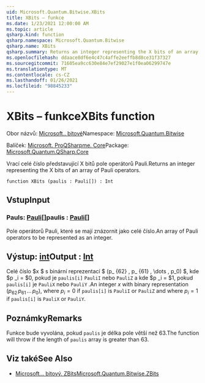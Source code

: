 ```yaml
---
uid: Microsoft.Quantum.Bitwise.XBits
title: XBits – funkce
ms.date: 1/23/2021 12:00:00 AM
ms.topic: article
qsharp.kind: function
qsharp.namespace: Microsoft.Quantum.Bitwise
qsharp.name: XBits
qsharp.summary: Returns an integer representing the X bits of an array of Pauli operators.
ms.openlocfilehash: ddaace8df6e4c47c4affe2eeffb8d8ce31f37327
ms.sourcegitcommit: 71605ea9cc630e84e7ef29027e1f0ea06299747e
ms.translationtype: MT
ms.contentlocale: cs-CZ
ms.lasthandoff: 01/26/2021
ms.locfileid: "98845233"
---
```

# <a name="xbits-function"></a><span data-ttu-id="635f3-102">XBits – funkce</span><span class="sxs-lookup"><span data-stu-id="635f3-102">XBits function</span></span>

<span data-ttu-id="635f3-103">Obor názvů: [Microsoft.. bitové](xref:Microsoft.Quantum.Bitwise)</span><span class="sxs-lookup"><span data-stu-id="635f3-103">Namespace: [Microsoft.Quantum.Bitwise](xref:Microsoft.Quantum.Bitwise)</span></span>

<span data-ttu-id="635f3-104">Balíček: [Microsoft. ProQSharpme. Core](https://nuget.org/packages/Microsoft.Quantum.QSharp.Core)</span><span class="sxs-lookup"><span data-stu-id="635f3-104">Package: [Microsoft.Quantum.QSharp.Core](https://nuget.org/packages/Microsoft.Quantum.QSharp.Core)</span></span>


<span data-ttu-id="635f3-105">Vrací celé číslo představující X bitů pole operátorů Pauli.</span><span class="sxs-lookup"><span data-stu-id="635f3-105">Returns an integer representing the X bits of an array of Pauli operators.</span></span>

```qsharp
function XBits (paulis : Pauli[]) : Int
```


## <a name="input"></a><span data-ttu-id="635f3-106">Vstup</span><span class="sxs-lookup"><span data-stu-id="635f3-106">Input</span></span>

### <a name="paulis--pauli"></a><span data-ttu-id="635f3-107">Pauls: [Pauli](xref:microsoft.quantum.lang-ref.pauli)[]</span><span class="sxs-lookup"><span data-stu-id="635f3-107">paulis : [Pauli](xref:microsoft.quantum.lang-ref.pauli)[]</span></span>

<span data-ttu-id="635f3-108">Pole operátorů Pauli, které se mají znázornit jako celé číslo.</span><span class="sxs-lookup"><span data-stu-id="635f3-108">An array of Pauli operators to be represented as an integer.</span></span>



## <a name="output--int"></a><span data-ttu-id="635f3-109">Výstup: [int](xref:microsoft.quantum.lang-ref.int)</span><span class="sxs-lookup"><span data-stu-id="635f3-109">Output : [Int](xref:microsoft.quantum.lang-ref.int)</span></span>

<span data-ttu-id="635f3-110">Celé číslo $x $ s binární reprezentací $ (p_ {62} \, p_ {61} \, \dots \, p_0) $, kde $p _i = $0, pokud je `paulis[i]` `PauliI` nebo `PauliZ` a kde $p _i = $1, pokud `paulis[i]` je `PauliX` nebo `PauliY` .</span><span class="sxs-lookup"><span data-stu-id="635f3-110">An integer $x$ with binary representation $(p_{62}\,p_{61}\,\dots\,p_0)$, where $p_i = 0$ if `paulis[i]` is `PauliI` or `PauliZ` and where $p_i = 1$ if `paulis[i]` is `PauliX` or `PauliY`.</span></span>

## <a name="remarks"></a><span data-ttu-id="635f3-111">Poznámky</span><span class="sxs-lookup"><span data-stu-id="635f3-111">Remarks</span></span>

<span data-ttu-id="635f3-112">Funkce bude vyvolána, pokud `paulis` je délka pole větší než 63.</span><span class="sxs-lookup"><span data-stu-id="635f3-112">The function will throw if the length of `paulis` array is greater than 63.</span></span>

## <a name="see-also"></a><span data-ttu-id="635f3-113">Viz také</span><span class="sxs-lookup"><span data-stu-id="635f3-113">See Also</span></span>

- [<span data-ttu-id="635f3-114">Microsoft... bitový. ZBits</span><span class="sxs-lookup"><span data-stu-id="635f3-114">Microsoft.Quantum.Bitwise.ZBits</span></span>](xref:Microsoft.Quantum.Bitwise.ZBits)